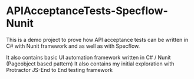 # APIAcceptanceTests-Specflow-Nunit
This is a demo project to prove how API acceptance tests can be written in C# with Nunit framework and as well as with Specflow.

It also contains basic UI automation framework written in C# / Nunit (Pageobject based pattern)
It also contains my initial exploration with Protractor JS-End to End testing framework
